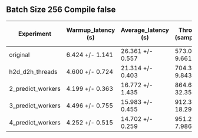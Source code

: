 ## Batch Size 256 Compile false

| Experiment | Warmup_latency (s) | Average_latency (s) | Throughput (samples/sec) | GPU Utilization (%) |
| ---------- | ------------------ | ------------------- | ------------------------ | ------------------- |
| original | 6.424 +/- 1.141 | 26.361 +/- 0.557 | 573.027 +/- 9.661 | 64.000 +/- 3.405 |
| h2d_d2h_threads | 4.600 +/- 0.724 | 21.314 +/- 0.403 | 704.344 +/- 9.843 | 71.963 +/- 1.558 |
| 2_predict_workers | 4.199 +/- 0.363 | 16.772 +/- 1.435 | 864.678 +/- 32.353 | 70.026 +/- 1.403 |
| 3_predict_workers | 4.496 +/- 0.755 | 15.983 +/- 0.455 | 912.386 +/- 18.299 | 68.283 +/- 2.226 |
| 4_predict_workers | 4.252 +/- 0.515 | 14.702 +/- 0.259 | 951.261 +/- 7.986 | 70.716 +/- 2.774 |
